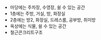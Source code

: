 - 마당에는 주차장, 수영장, 쉴 수 있는 공간
- 1층에는 주방, 거실, 방, 화장실
- 2층에는 방2, 화장실, 드레스룸, 공부방, 취미방
- 옥상에는 식물, 쉴 수 있는 공간
- 철근콘크리트구조
